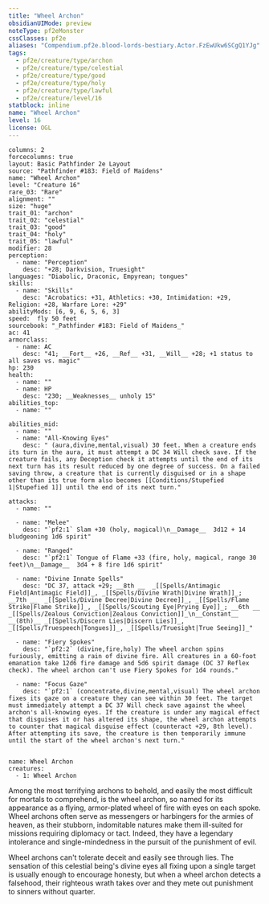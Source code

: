 ```yaml
---
title: "Wheel Archon"
obsidianUIMode: preview
noteType: pf2eMonster
cssClasses: pf2e
aliases: "Compendium.pf2e.blood-lords-bestiary.Actor.FzEwUkw6SCgQ1YJg" 
tags:
  - pf2e/creature/type/archon
  - pf2e/creature/type/celestial
  - pf2e/creature/type/good
  - pf2e/creature/type/holy
  - pf2e/creature/type/lawful
  - pf2e/creature/level/16
statblock: inline
name: "Wheel Archon"
level: 16
license: OGL
---
```


```statblock
columns: 2
forcecolumns: true
layout: Basic Pathfinder 2e Layout
source: "Pathfinder #183: Field of Maidens"
name: "Wheel Archon"
level: "Creature 16"
rare_03: "Rare"
alignment: ""
size: "huge"
trait_01: "archon"
trait_02: "celestial"
trait_03: "good"
trait_04: "holy"
trait_05: "lawful"
modifier: 28
perception:
  - name: "Perception"
    desc: "+28; Darkvision, Truesight"
languages: "Diabolic, Draconic, Empyrean; tongues"
skills:
  - name: "Skills"
    desc: "Acrobatics: +31, Athletics: +30, Intimidation: +29, Religion: +28, Warfare Lore: +29"
abilityMods: [6, 9, 6, 5, 6, 3]
speed:  fly 50 feet
sourcebook: "_Pathfinder #183: Field of Maidens_"
ac: 41
armorclass:
  - name: AC
    desc: "41; __Fort__ +26, __Ref__ +31, __Will__ +28; +1 status to all saves vs. magic"
hp: 230
health:
  - name: ""
  - name: HP
    desc: "230; __Weaknesses__ unholy 15"
abilities_top:
  - name: ""

abilities_mid:
  - name: ""
  - name: "All-Knowing Eyes"
    desc: " (aura,divine,mental,visual) 30 feet. When a creature ends its turn in the aura, it must attempt a DC 34 Will check save. If the creature fails, any Deception check it attempts until the end of its next turn has its result reduced by one degree of success. On a failed saving throw, a creature that is currently disguised or in a shape other than its true form also becomes [[Conditions/Stupefied 1|Stupefied 1]] until the end of its next turn."

attacks:
  - name: ""

  - name: "Melee"
    desc: "`pf2:1` Slam +30 (holy, magical)\n__Damage__  3d12 + 14 bludgeoning 1d6 spirit"

  - name: "Ranged"
    desc: "`pf2:1` Tongue of Flame +33 (fire, holy, magical, range 30 feet)\n__Damage__  3d4 + 8 fire 1d6 spirit"

  - name: "Divine Innate Spells"
    desc: "DC 37, attack +29; __8th __  _[[Spells/Antimagic Field|Antimagic Field]]_, _[[Spells/Divine Wrath|Divine Wrath]]_; __7th __  _[[Spells/Divine Decree|Divine Decree]]_, _[[Spells/Flame Strike|Flame Strike]]_, _[[Spells/Scouting Eye|Prying Eye]]_; __6th __  _[[Spells/Zealous Conviction|Zealous Conviction]]_\n__Constant__  __(8th)__ _[[Spells/Discern Lies|Discern Lies]]_, _[[Spells/Truespeech|Tongues]]_, _[[Spells/Truesight|True Seeing]]_"

  - name: "Fiery Spokes"
    desc: "`pf2:2` (divine,fire,holy) The wheel archon spins furiously, emitting a rain of divine fire. All creatures in a 60-foot emanation take 12d6 fire damage and 5d6 spirit damage (DC 37 Reflex check). The wheel archon can't use Fiery Spokes for 1d4 rounds."

  - name: "Focus Gaze"
    desc: "`pf2:1` (concentrate,divine,mental,visual) The wheel archon fixes its gaze on a creature they can see within 30 feet. The target must immediately attempt a DC 37 Will check save against the wheel archon's all-knowing eyes. If the creature is under any magical effect that disguises it or has altered its shape, the wheel archon attempts to counter that magical disguise effect (counteract +29, 8th level). After attempting its save, the creature is then temporarily immune until the start of the wheel archon's next turn."
 
```

```encounter-table
name: Wheel Archon
creatures:
  - 1: Wheel Archon
```



Among the most terrifying archons to behold, and easily the most difficult for mortals to comprehend, is the wheel archon, so named for its appearance as a flying, armor-plated wheel of fire with eyes on each spoke. Wheel archons often serve as messengers or harbingers for the armies of heaven, as their stubborn, indomitable natures make them ill-suited for missions requiring diplomacy or tact. Indeed, they have a legendary intolerance and single-mindedness in the pursuit of the punishment of evil.

Wheel archons can't tolerate deceit and easily see through lies. The sensation of this celestial being's divine eyes all fixing upon a single target is usually enough to encourage honesty, but when a wheel archon detects a falsehood, their righteous wrath takes over and they mete out punishment to sinners without quarter.
